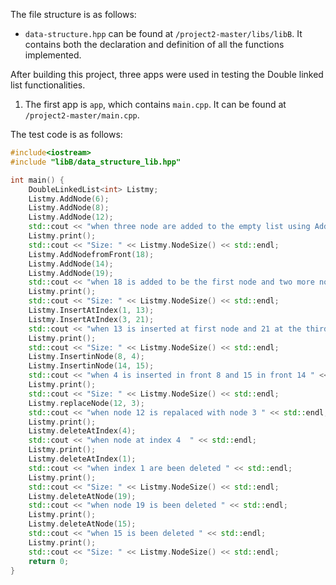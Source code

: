 The file structure is as follows:

- `data-structure.hpp` can be found at `/project2-master/libs/libB`. It contains both the declaration and definition of all the functions implemented.

After building this project, three apps were used in testing the Double linked list functionalities.

1. The first app is `app`, which contains `main.cpp`. It can be found at `/project2-master/main.cpp`.

The test code is as follows:

```cpp
#include<iostream>
#include "libB/data_structure_lib.hpp"

int main() {
    DoubleLinkedList<int> Listmy;
    Listmy.AddNode(6);
    Listmy.AddNode(8);
    Listmy.AddNode(12);
    std::cout << "when three node are added to the empty list using AddNode() function" << std::endl;
    Listmy.print();
    std::cout << "Size: " << Listmy.NodeSize() << std::endl;
    Listmy.AddNodefromFront(18);
    Listmy.AddNode(14);
    Listmy.AddNode(19);
    std::cout << "when 18 is added to be the first node and two more node are added using AddNode() function" << std::endl;
    Listmy.print();
    std::cout << "Size: " << Listmy.NodeSize() << std::endl;
    Listmy.InsertAtIndex(1, 13);
    Listmy.InsertAtIndex(3, 21);
    std::cout << "when 13 is inserted at first node and 21 at the third node" << std::endl;
    Listmy.print();
    std::cout << "Size: " << Listmy.NodeSize() << std::endl;
    Listmy.InsertinNode(8, 4);
    Listmy.InsertinNode(14, 15);
    std::cout << "when 4 is inserted in front 8 and 15 in front 14 " << std::endl;
    Listmy.print();
    std::cout << "Size: " << Listmy.NodeSize() << std::endl;
    Listmy.replaceNode(12, 3);
    std::cout << "when node 12 is repalaced with node 3 " << std::endl;
    Listmy.print();
    Listmy.deleteAtIndex(4);
    std::cout << "when node at index 4  " << std::endl;
    Listmy.print();
    Listmy.deleteAtIndex(1);
    std::cout << "when index 1 are been deleted " << std::endl;
    Listmy.print();
    std::cout << "Size: " << Listmy.NodeSize() << std::endl;
    Listmy.deleteAtNode(19);
    std::cout << "when node 19 is been deleted " << std::endl;
    Listmy.print();
    Listmy.deleteAtNode(15);
    std::cout << "when 15 is been deleted " << std::endl;
    Listmy.print();
    std::cout << "Size: " << Listmy.NodeSize() << std::endl;
    return 0;
}
